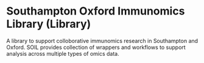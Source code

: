 # Southampton Oxford Immunomics Library (Library)
A library to support colloborative immunomics research in Southampton and Oxford.
SOIL provides collection of wrappers and workflows to support analysis across multiple types of omics data. 
